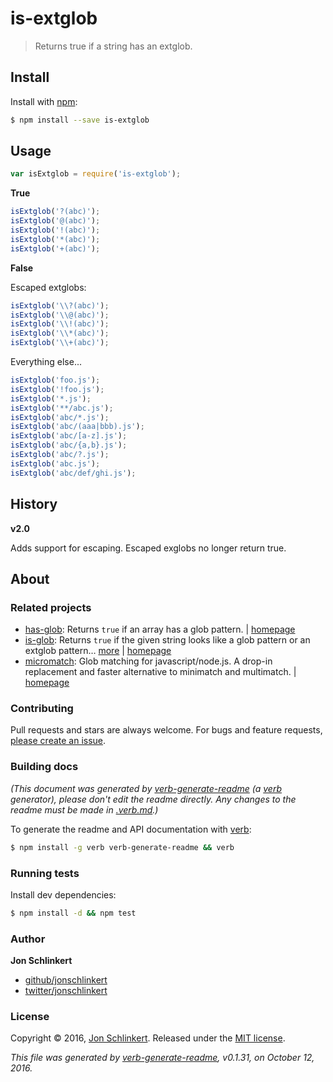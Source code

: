 # is-extglob

> Returns true if a string has an extglob.

## Install

Install with [npm](https://www.npmjs.com/):

```bash
$ npm install --save is-extglob
```

## Usage

```javascript
var isExtglob = require('is-extglob');
```

**True**

```javascript
isExtglob('?(abc)');
isExtglob('@(abc)');
isExtglob('!(abc)');
isExtglob('*(abc)');
isExtglob('+(abc)');
```

**False**

Escaped extglobs:

```javascript
isExtglob('\\?(abc)');
isExtglob('\\@(abc)');
isExtglob('\\!(abc)');
isExtglob('\\*(abc)');
isExtglob('\\+(abc)');
```

Everything else...

```javascript
isExtglob('foo.js');
isExtglob('!foo.js');
isExtglob('*.js');
isExtglob('**/abc.js');
isExtglob('abc/*.js');
isExtglob('abc/(aaa|bbb).js');
isExtglob('abc/[a-z].js');
isExtglob('abc/{a,b}.js');
isExtglob('abc/?.js');
isExtglob('abc.js');
isExtglob('abc/def/ghi.js');
```

## History

**v2.0**

Adds support for escaping. Escaped exglobs no longer return true.

## About

### Related projects

* [has-glob](https://www.npmjs.com/package/has-glob): Returns `true` if an array has a glob pattern. \| [homepage](https://github.com/jonschlinkert/has-glob)
* [is-glob](https://www.npmjs.com/package/is-glob): Returns `true` if the given string looks like a glob pattern or an extglob pattern… [more](https://github.com/jonschlinkert/is-glob) \| [homepage](https://github.com/jonschlinkert/is-glob)
* [micromatch](https://www.npmjs.com/package/micromatch): Glob matching for javascript/node.js. A drop-in replacement and faster alternative to minimatch and multimatch. \| [homepage](https://github.com/jonschlinkert/micromatch)

### Contributing

Pull requests and stars are always welcome. For bugs and feature requests, [please create an issue](https://github.com/giulibar/Konect/tree/36adf0373135e1ba10f3740caa61d089557aa08e/issues/new/README.md).

### Building docs

_\(This document was generated by_ [_verb-generate-readme_](https://github.com/verbose/verb-generate-readme) _\(a_ [_verb_](https://github.com/verbose/verb) _generator\), please don't edit the readme directly. Any changes to the readme must be made in_ [_.verb.md_](https://github.com/giulibar/Konect/tree/36adf0373135e1ba10f3740caa61d089557aa08e/node_modules/is-extglob/.verb.md)_.\)_

To generate the readme and API documentation with [verb](https://github.com/verbose/verb):

```bash
$ npm install -g verb verb-generate-readme && verb
```

### Running tests

Install dev dependencies:

```bash
$ npm install -d && npm test
```

### Author

**Jon Schlinkert**

* [github/jonschlinkert](https://github.com/jonschlinkert)
* [twitter/jonschlinkert](http://twitter.com/jonschlinkert)

### License

Copyright © 2016, [Jon Schlinkert](https://github.com/jonschlinkert). Released under the [MIT license](https://github.com/jonschlinkert/is-extglob/blob/master/LICENSE).

_This file was generated by_ [_verb-generate-readme_](https://github.com/verbose/verb-generate-readme)_, v0.1.31, on October 12, 2016._

